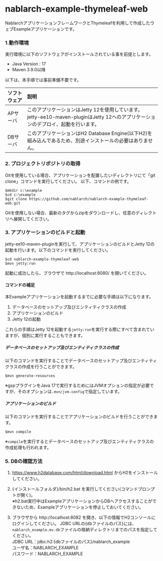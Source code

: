 nablarch-example-thymeleaf-web
===============================

NablarchアプリケーションフレームワークとThymeleafを利用して作成したウェブExampleアプリケーションです。

### 1.動作環境
実行環境に以下のソフトウェアがインストールされている事を前提とします。
* Java Version : 17
* Maven 3.9.0以降

以下は、本手順では事前準備不要です。

|ソフトウェア|説明|
|:---|:---|
|APサーバ|このアプリケーションはJetty 12を使用しています。jetty-ee10-maven-pluginはJetty 12へのアプリケーションのデプロイ、起動を行います。|
|DBサーバ|このアプリケーションはH2 Database Engine(以下H2)を組み込んであるため、別途インストールの必要はありません。|

### 2. プロジェクトリポジトリの取得
Gitを使用している場合、アプリケーションを配置したいディレクトリにて「git clone」コマンドを実行してください。
以下、コマンドの例です。

    $mkdir c:\example
    $cd c:\example
    $git clone https://github.com/nablarch/nablarch-example-thymeleaf-web.git

Gitを使用しない場合、最新のタグからzipをダウンロードし、任意のディレクトリへ展開してください。

### 3. アプリケーションのビルドと起動
jetty-ee10-maven-pluginを実行して、アプリケーションのビルドとJetty 12の起動を行います。以下のコマンドを実行してください。

    $cd nablarch-example-thymeleaf-web
    $mvn jetty:run

起動に成功したら、ブラウザで http://localhost:8080/ を開いてください。

#### コマンドの補足
本Exampleアプリケーションを起動するまでに必要な手順は以下になります。

1. データベースのセットアップ及びエンティティクラスの作成
1. アプリケーションのビルド
1. Jetty 12の起動

これらの手順はJetty 12を起動する`jetty:run`を実行する際にすべて含まれていますが、個別に実行することもできます。

##### データベースのセットアップ及びエンティティクラスの作成

以下のコマンドを実行することでデータベースのセットアップ及びエンティティクラスの作成を行うことができます。

    $mvn generate-resources

※gspプラグインをJava 17で実行するためにはJVMオプションの指定が必要ですが、そのオプションは`.mvn/jvm.config`で指定しています。

##### アプリケーションのビルド

以下のコマンドを実行することでアプリケーションのビルドを行うことができます。

    $mvn compile

※`compile`を実行するとデータベースのセットアップ及びエンティティクラスの作成処理も行われます。

### 5. DBの確認方法

1. https://www.h2database.com/html/download.html からH2をインストールしてください。  

2. {インストールフォルダ}/bin/h2.bat を実行してください(コマンドプロンプトが開く)。  
  ※h2.bat実行中はExampleアプリケーションからDBへアクセスすることができないため、Exampleアプリケーションを停止しておいてください。

3. ブラウザから http://localhost:8082 を開き、以下の情報でH2コンソールにログインしてください。
   JDBC URLの{dbファイルのパス}には、`nablarch_example.mv.db`ファイルの格納ディレクトリまでのパスを指定してください。  
  JDBC URL：jdbc:h2:{dbファイルのパス}/nablarch_example  
  ユーザ名：NABLARCH_EXAMPLE  
  パスワード：NABLARCH_EXAMPLE
